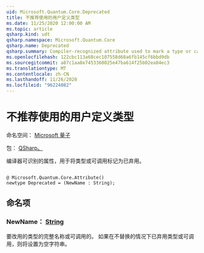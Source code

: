 ```yaml
---
uid: Microsoft.Quantum.Core.Deprecated
title: 不推荐使用的用户定义类型
ms.date: 11/25/2020 12:00:00 AM
ms.topic: article
qsharp.kind: udt
qsharp.namespace: Microsoft.Quantum.Core
qsharp.name: Deprecated
qsharp.summary: Compiler-recognized attribute used to mark a type or callable as deprecated.
ms.openlocfilehash: 122cbc113a68cec107558d68a6fb145cf6bbd9db
ms.sourcegitcommit: a87c1aa8e7453360025e47ba614f25b02ea84ec3
ms.translationtype: MT
ms.contentlocale: zh-CN
ms.lasthandoff: 11/26/2020
ms.locfileid: "96224082"
---
```

# <a name="deprecated-user-defined-type"></a>不推荐使用的用户定义类型

命名空间： [Microsoft 量子](xref:Microsoft.Quantum.Core)

包： [QSharp。](https://nuget.org/packages/Microsoft.Quantum.QSharp.Core)


编译器可识别的属性，用于将类型或可调用标记为已弃用。

```qsharp

@ Microsoft.Quantum.Core.Attribute()
newtype Deprecated = (NewName : String);
```



## <a name="named-items"></a>命名项

### <a name="newname--string"></a>NewName： [String](xref:microsoft.quantum.lang-ref.string)

要改用的类型的完整名称或可调用的。
如果在不替换的情况下已弃用类型或可调用，则将设置为空字符串。